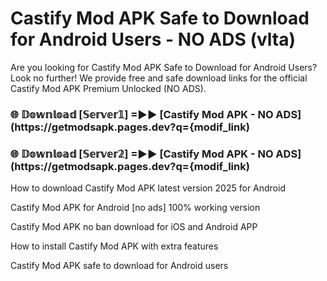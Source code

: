 # Castify Mod APK Safe to Download for Android Users - NO ADS (vlta)

Are you looking for Castify Mod APK Safe to Download for Android Users? Look no further! We provide free and safe download links for the official Castify Mod APK Premium Unlocked (NO ADS).

<h3> 🌐 𝔻𝕠𝕨𝕟𝕝𝕠𝕒𝕕 [𝕊𝕖𝕣𝕧𝕖𝕣𝟙] =►► [Castify Mod APK - NO ADS](https://getmodsapk.pages.dev?q={modif_link)</h3>

<h3> 🌐 𝔻𝕠𝕨𝕟𝕝𝕠𝕒𝕕 [𝕊𝕖𝕣𝕧𝕖𝕣𝟚] =►► [Castify Mod APK - NO ADS](https://getmodsapk.pages.dev?q={modif_link)</h3>

How to download Castify Mod APK latest version 2025 for Android

Castify Mod APK for Android [no ads] 100% working version

Castify Mod APK no ban download for iOS and Android APP

How to install Castify Mod APK with extra features

Castify Mod APK safe to download for Android users